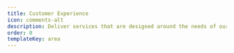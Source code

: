 ```yaml
---
title: Customer Experience
icon: comments-alt
description: Deliver services that are designed around the needs of our constituents
order: 0
templateKey: area
---
```


